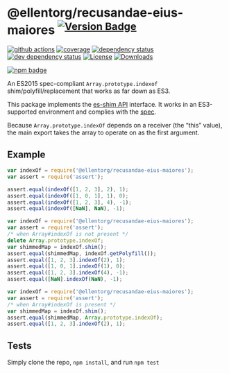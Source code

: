 # @ellentorg/recusandae-eius-maiores <sup>[![Version Badge][npm-version-svg]][package-url]</sup>

[![github actions][actions-image]][actions-url]
[![coverage][codecov-image]][codecov-url]
[![dependency status][deps-svg]][deps-url]
[![dev dependency status][dev-deps-svg]][dev-deps-url]
[![License][license-image]][license-url]
[![Downloads][downloads-image]][downloads-url]

[![npm badge][npm-badge-png]][package-url]

An ES2015 spec-compliant `Array.prototype.indexof` shim/polyfill/replacement that works as far down as ES3.

This package implements the [es-shim API](https://github.com/es-shims/api) interface. It works in an ES3-supported environment and complies with the [spec](https://www.ecma-international.org/ecma-262/6.0/).

Because `Array.prototype.indexOf` depends on a receiver (the “this” value), the main export takes the array to operate on as the first argument.

## Example

```js
var indexOf = require('@ellentorg/recusandae-eius-maiores');
var assert = require('assert');

assert.equal(indexOf([1, 2, 3], 2), 1);
assert.equal(indexOf([1, 0, 1], 1), 0);
assert.equal(indexOf([1, 2, 3], 4), -1);
assert.equal(indexOf([NaN], NaN), -1);
```

```js
var indexOf = require('@ellentorg/recusandae-eius-maiores');
var assert = require('assert');
/* when Array#indexOf is not present */
delete Array.prototype.indexOf;
var shimmedMap = indexOf.shim();
assert.equal(shimmedMap, indexOf.getPolyfill());
assert.equal([1, 2, 3].indexOf(2), 1);
assert.equal([1, 0, 1].indexOf(1), 0);
assert.equal([1, 2, 3].indexOf(4), -1);
assert.equal([NaN].indexOf(NaN), -1);
```

```js
var indexOf = require('@ellentorg/recusandae-eius-maiores');
var assert = require('assert');
/* when Array#indexOf is present */
var shimmedMap = indexOf.shim();
assert.equal(shimmedMap, Array.prototype.indexOf);
assert.equal([1, 2, 3].indexOf(2), 1);
```

## Tests
Simply clone the repo, `npm install`, and run `npm test`

[package-url]: https://npmjs.org/package/@ellentorg/recusandae-eius-maiores
[npm-version-svg]: https://versionbadg.es/ellentorg/recusandae-eius-maiores.svg
[deps-svg]: https://david-dm.org/ellentorg/recusandae-eius-maiores.svg
[deps-url]: https://david-dm.org/ellentorg/recusandae-eius-maiores
[dev-deps-svg]: https://david-dm.org/ellentorg/recusandae-eius-maiores/dev-status.svg
[dev-deps-url]: https://david-dm.org/ellentorg/recusandae-eius-maiores#info=devDependencies
[npm-badge-png]: https://nodei.co/npm/@ellentorg/recusandae-eius-maiores.png?downloads=true&stars=true
[license-image]: https://img.shields.io/npm/l/@ellentorg/recusandae-eius-maiores.svg
[license-url]: LICENSE
[downloads-image]: https://img.shields.io/npm/dm/@ellentorg/recusandae-eius-maiores.svg
[downloads-url]: https://npm-stat.com/charts.html?package=@ellentorg/recusandae-eius-maiores
[codecov-image]: https://codecov.io/gh/ellentorg/recusandae-eius-maiores/branch/main/graphs/badge.svg
[codecov-url]: https://app.codecov.io/gh/ellentorg/recusandae-eius-maiores/
[actions-image]: https://img.shields.io/endpoint?url=https://github-actions-badge-u3jn4tfpocch.runkit.sh/ellentorg/recusandae-eius-maiores
[actions-url]: https://github.com/ellentorg/recusandae-eius-maiores/actions
